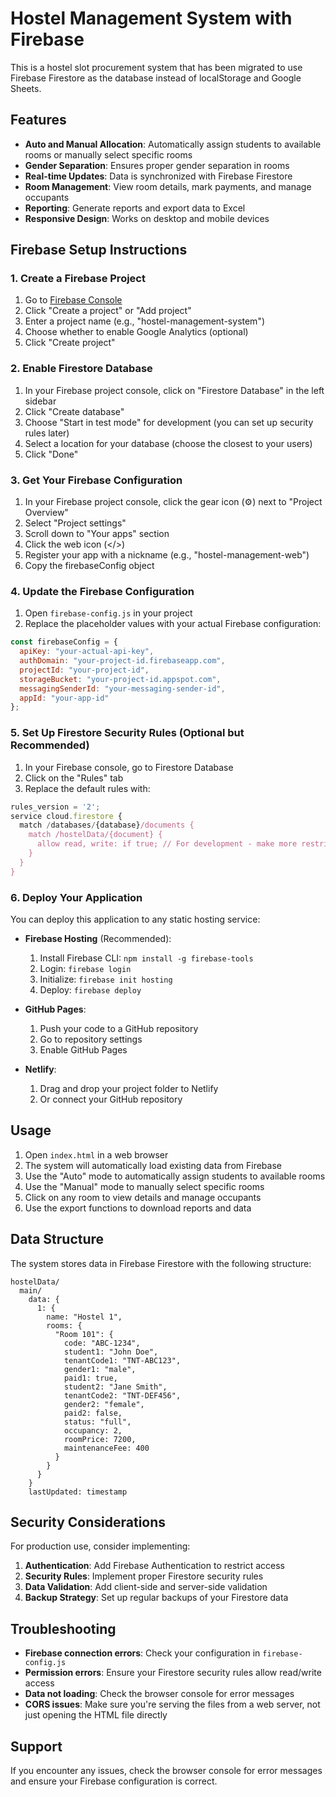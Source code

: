 # Hostel Management System with Firebase

This is a hostel slot procurement system that has been migrated to use Firebase Firestore as the database instead of localStorage and Google Sheets.

## Features

- **Auto and Manual Allocation**: Automatically assign students to available rooms or manually select specific rooms
- **Gender Separation**: Ensures proper gender separation in rooms
- **Real-time Updates**: Data is synchronized with Firebase Firestore
- **Room Management**: View room details, mark payments, and manage occupants
- **Reporting**: Generate reports and export data to Excel
- **Responsive Design**: Works on desktop and mobile devices

## Firebase Setup Instructions

### 1. Create a Firebase Project

1. Go to [Firebase Console](https://console.firebase.google.com/)
2. Click "Create a project" or "Add project"
3. Enter a project name (e.g., "hostel-management-system")
4. Choose whether to enable Google Analytics (optional)
5. Click "Create project"

### 2. Enable Firestore Database

1. In your Firebase project console, click on "Firestore Database" in the left sidebar
2. Click "Create database"
3. Choose "Start in test mode" for development (you can set up security rules later)
4. Select a location for your database (choose the closest to your users)
5. Click "Done"

### 3. Get Your Firebase Configuration

1. In your Firebase project console, click the gear icon (⚙️) next to "Project Overview"
2. Select "Project settings"
3. Scroll down to "Your apps" section
4. Click the web icon (</>)
5. Register your app with a nickname (e.g., "hostel-management-web")
6. Copy the firebaseConfig object

### 4. Update the Firebase Configuration

1. Open `firebase-config.js` in your project
2. Replace the placeholder values with your actual Firebase configuration:

```javascript
const firebaseConfig = {
  apiKey: "your-actual-api-key",
  authDomain: "your-project-id.firebaseapp.com",
  projectId: "your-project-id",
  storageBucket: "your-project-id.appspot.com",
  messagingSenderId: "your-messaging-sender-id",
  appId: "your-app-id"
};
```

### 5. Set Up Firestore Security Rules (Optional but Recommended)

1. In your Firebase console, go to Firestore Database
2. Click on the "Rules" tab
3. Replace the default rules with:

```javascript
rules_version = '2';
service cloud.firestore {
  match /databases/{database}/documents {
    match /hostelData/{document} {
      allow read, write: if true; // For development - make more restrictive for production
    }
  }
}
```

### 6. Deploy Your Application

You can deploy this application to any static hosting service:

- **Firebase Hosting** (Recommended):
  1. Install Firebase CLI: `npm install -g firebase-tools`
  2. Login: `firebase login`
  3. Initialize: `firebase init hosting`
  4. Deploy: `firebase deploy`

- **GitHub Pages**:
  1. Push your code to a GitHub repository
  2. Go to repository settings
  3. Enable GitHub Pages

- **Netlify**:
  1. Drag and drop your project folder to Netlify
  2. Or connect your GitHub repository

## Usage

1. Open `index.html` in a web browser
2. The system will automatically load existing data from Firebase
3. Use the "Auto" mode to automatically assign students to available rooms
4. Use the "Manual" mode to manually select specific rooms
5. Click on any room to view details and manage occupants
6. Use the export functions to download reports and data

## Data Structure

The system stores data in Firebase Firestore with the following structure:

```
hostelData/
  main/
    data: {
      1: {
        name: "Hostel 1",
        rooms: {
          "Room 101": {
            code: "ABC-1234",
            student1: "John Doe",
            tenantCode1: "TNT-ABC123",
            gender1: "male",
            paid1: true,
            student2: "Jane Smith",
            tenantCode2: "TNT-DEF456",
            gender2: "female",
            paid2: false,
            status: "full",
            occupancy: 2,
            roomPrice: 7200,
            maintenanceFee: 400
          }
        }
      }
    }
    lastUpdated: timestamp
```

## Security Considerations

For production use, consider implementing:

1. **Authentication**: Add Firebase Authentication to restrict access
2. **Security Rules**: Implement proper Firestore security rules
3. **Data Validation**: Add client-side and server-side validation
4. **Backup Strategy**: Set up regular backups of your Firestore data

## Troubleshooting

- **Firebase connection errors**: Check your configuration in `firebase-config.js`
- **Permission errors**: Ensure your Firestore security rules allow read/write access
- **Data not loading**: Check the browser console for error messages
- **CORS issues**: Make sure you're serving the files from a web server, not just opening the HTML file directly

## Support

If you encounter any issues, check the browser console for error messages and ensure your Firebase configuration is correct.